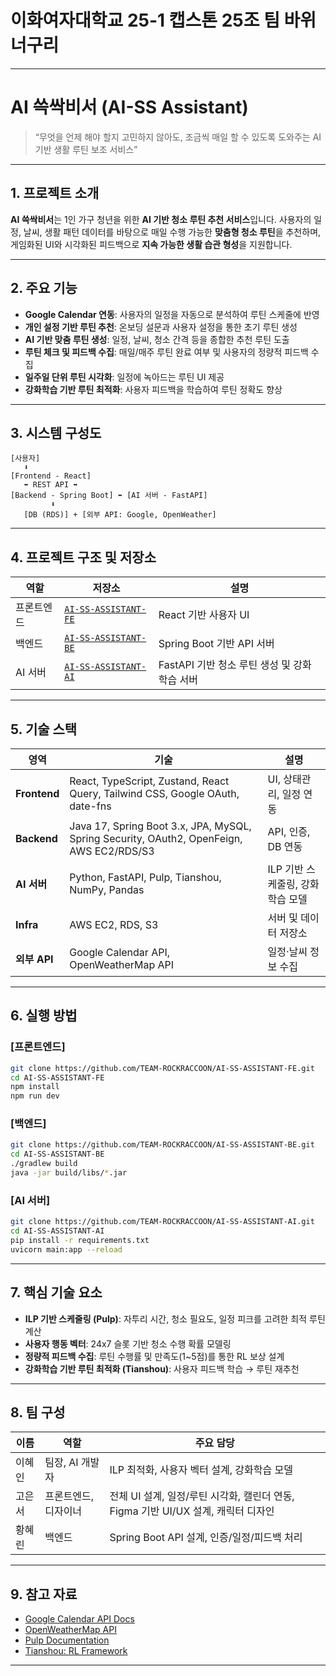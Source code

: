 # 이화여자대학교 25-1 캡스톤 25조 팀 바위너구리


---

# AI 쓱싹비서 (AI-SS Assistant)

> “무엇을 언제 해야 할지 고민하지 않아도, 조금씩 매일 할 수 있도록 도와주는 AI 기반 생활 루틴 보조 서비스”

---

## 1. 프로젝트 소개

**AI 쓱싹비서**는 1인 가구 청년을 위한 **AI 기반 청소 루틴 추천 서비스**입니다.
사용자의 일정, 날씨, 생활 패턴 데이터를 바탕으로 매일 수행 가능한 **맞춤형 청소 루틴**을 추천하며,
게임화된 UI와 시각화된 피드백으로 **지속 가능한 생활 습관 형성**을 지원합니다.

---

## 2. 주요 기능

* **Google Calendar 연동**: 사용자의 일정을 자동으로 분석하여 루틴 스케줄에 반영
* **개인 설정 기반 루틴 추천**: 온보딩 설문과 사용자 설정을 통한 초기 루틴 생성
* **AI 기반 맞춤 루틴 생성**: 일정, 날씨, 청소 간격 등을 종합한 추천 루틴 도출
* **루틴 체크 및 피드백 수집**: 매일/매주 루틴 완료 여부 및 사용자의 정량적 피드백 수집
* **일주일 단위 루틴 시각화**: 일정에 녹아드는 루틴 UI 제공
* **강화학습 기반 루틴 최적화**: 사용자 피드백을 학습하여 루틴 정확도 향상

---

## 3. 시스템 구성도

```
[사용자]
   ⬇
[Frontend - React]
   ⬌ REST API ⬌
[Backend - Spring Boot] ⬌ [AI 서버 - FastAPI]
         ⬇
   [DB (RDS)] + [외부 API: Google, OpenWeather]
```

---

## 4. 프로젝트 구조 및 저장소

| 역할    | 저장소                                                                            | 설명                            |
| ----- | ------------------------------------------------------------------------------ | ----------------------------- |
| 프론트엔드 | [`AI-SS-ASSISTANT-FE`](https://github.com/TEAM-ROCKRACCOON/AI-SS-ASSISTANT-FE) | React 기반 사용자 UI               |
| 백엔드   | [`AI-SS-ASSISTANT-BE`](https://github.com/TEAM-ROCKRACCOON/AI-SS-ASSISTANT-BE) | Spring Boot 기반 API 서버         |
| AI 서버 | [`AI-SS-ASSISTANT-AI`](https://github.com/TEAM-ROCKRACCOON/AI-SS-ASSISTANT-AI) | FastAPI 기반 청소 루틴 생성 및 강화학습 서버 |

---

## 5. 기술 스택

| 영역           | 기술                                                                                       | 설명                   |
| ------------ | ---------------------------------------------------------------------------------------- | -------------------- |
| **Frontend** | React, TypeScript, Zustand, React Query, Tailwind CSS, Google OAuth, date-fns            | UI, 상태관리, 일정 연동      |
| **Backend**  | Java 17, Spring Boot 3.x, JPA, MySQL, Spring Security, OAuth2, OpenFeign, AWS EC2/RDS/S3 | API, 인증, DB 연동       |
| **AI 서버**    | Python, FastAPI, Pulp, Tianshou, NumPy, Pandas                                           | ILP 기반 스케줄링, 강화학습 모델 |
| **Infra**    | AWS EC2, RDS, S3                                                                         | 서버 및 데이터 저장소         |
| **외부 API**   | Google Calendar API, OpenWeatherMap API                                                  | 일정·날씨 정보 수집          |

---

## 6. 실행 방법

### \[프론트엔드]

```bash
git clone https://github.com/TEAM-ROCKRACCOON/AI-SS-ASSISTANT-FE.git
cd AI-SS-ASSISTANT-FE
npm install
npm run dev
```

### \[백엔드]

```bash
git clone https://github.com/TEAM-ROCKRACCOON/AI-SS-ASSISTANT-BE.git
cd AI-SS-ASSISTANT-BE
./gradlew build
java -jar build/libs/*.jar
```

### \[AI 서버]

```bash
git clone https://github.com/TEAM-ROCKRACCOON/AI-SS-ASSISTANT-AI.git
cd AI-SS-ASSISTANT-AI
pip install -r requirements.txt
uvicorn main:app --reload
```

---

## 7. 핵심 기술 요소

* **ILP 기반 스케줄링 (Pulp)**: 자투리 시간, 청소 필요도, 일정 피크를 고려한 최적 루틴 계산
* **사용자 행동 벡터**: 24x7 슬롯 기반 청소 수행 확률 모델링
* **정량적 피드백 수집**: 루틴 수행률 및 만족도(1\~5점)를 통한 RL 보상 설계
* **강화학습 기반 루틴 최적화 (Tianshou)**: 사용자 피드백 학습 → 루틴 재추천

---

## 8. 팀 구성

| 이름   | 역할      | 주요 담당                            |
| ---- | ------- | -------------------------------- |
| 이혜인 | 팀장, AI 개발자  | ILP 최적화, 사용자 벡터 설계, 강화학습 모델      |
| 고은서 | 프론트엔드, 디자이너   | 전체 UI 설계, 일정/루틴 시각화, 캘린더 연동, Figma 기반 UI/UX 설계, 캐릭터 디자인      |
| 황혜린 | 백엔드 | Spring Boot API 설계, 인증/일정/피드백 처리 |

---

## 9. 참고 자료

* [Google Calendar API Docs](https://developers.google.com/calendar)
* [OpenWeatherMap API](https://openweathermap.org/api)
* [Pulp Documentation](https://coin-or.github.io/pulp/)
* [Tianshou: RL Framework](https://tianshou.readthedocs.io/)

---
